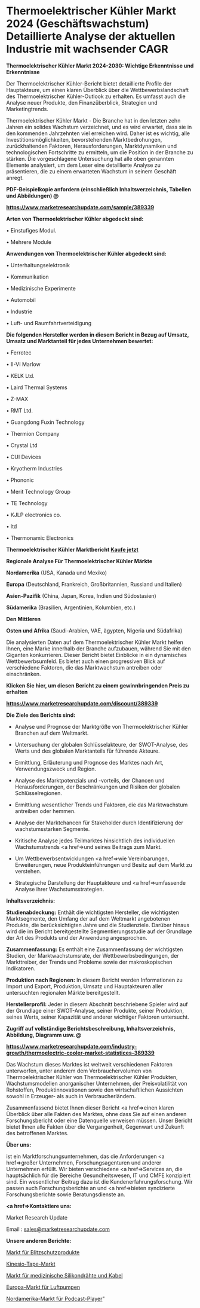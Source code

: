 # Thermoelektrischer Kühler Markt 2024 (Geschäftswachstum) Detaillierte Analyse der aktuellen Industrie mit wachsender CAGR

<strong>Thermoelektrischer Kühler Markt 2024-2030: Wichtige Erkenntnisse und Erkenntnisse</strong>

Der Thermoelektrischer Kühler-Bericht bietet detaillierte Profile der Hauptakteure, um einen klaren Überblick über die Wettbewerbslandschaft des Thermoelektrischer Kühler-Outlook zu erhalten. Es umfasst auch die Analyse neuer Produkte, den Finanzüberblick, Strategien und Marketingtrends.

Thermoelektrischer Kühler Markt - Die Branche hat in den letzten zehn Jahren ein solides Wachstum verzeichnet, und es wird erwartet, dass sie in den kommenden Jahrzehnten viel erreichen wird. Daher ist es wichtig, alle Investitionsmöglichkeiten, bevorstehenden Marktbedrohungen, zurückhaltenden Faktoren, Herausforderungen, Marktdynamiken und technologischen Fortschritte zu ermitteln, um die Position in der Branche zu stärken. Die vorgeschlagene Untersuchung hat alle oben genannten Elemente analysiert, um dem Leser eine detaillierte Analyse zu präsentieren, die zu einem erwarteten Wachstum in seinem Geschäft anregt.



<strong><b>PDF-Beispielkopie anfordern (einschließlich Inhaltsverzeichnis, Tabellen und Abbildungen) @ </b></strong>

<strong><a href=https://www.marketresearchupdate.com/sample/389339>

<strong>https://www.marketresearchupdate.com/sample/389339</u></a></strong></strong>



<strong>Arten von Thermoelektrischer Kühler abgedeckt sind:</strong>

• Einstufiges Modul.

• Mehrere Module



<strong>Anwendungen von Thermoelektrischer Kühler abgedeckt sind:</strong>

• Unterhaltungselektronik

• Kommunikation

• Medizinische Experimente

• Automobil

• Industrie

• Luft- und Raumfahrtverteidigung



<strong>Die folgenden Hersteller werden in diesem Bericht in Bezug auf Umsatz, Umsatz und Marktanteil für jedes Unternehmen bewertet:</strong>

• Ferrotec

• II-VI Marlow

• KELK Ltd.

• Laird Thermal Systems

• Z-MAX

• RMT Ltd.

• Guangdong Fuxin Technology

• Thermion Company

• Crystal Ltd

• CUI Devices

• Kryotherm Industries

• Phononic

• Merit Technology Group

• TE Technology

• KJLP electronics co.

• ltd

• Thermonamic Electronics



<strong>Thermoelektrischer Kühler Marktbericht <a href=https://www.marketresearchupdate.com/buynow/389339>Kaufe jetzt</a></strong>



<strong>Regionale Analyse Für Thermoelektrischer Kühler Märkte</strong>



<strong>Nordamerika</strong> (USA, Kanada und Mexiko)



<strong>Europa</strong> (Deutschland, Frankreich, Großbritannien, Russland und Italien)



<strong>Asien-Pazifik</strong> (China, Japan, Korea, Indien und Südostasien)



<strong>Südamerika</strong> (Brasilien, Argentinien, Kolumbien, etc.)



<strong>Den Mittleren</strong> 

<strong>Osten und Afrika</strong> (Saudi-Arabien, VAE, ägypten, Nigeria und Südafrika)

Die analysierten Daten auf dem Thermoelektrischer Kühler Markt helfen Ihnen, eine Marke innerhalb der Branche aufzubauen, während Sie mit den Giganten konkurrieren. Dieser Bericht bietet Einblicke in ein dynamisches Wettbewerbsumfeld. Es bietet auch einen progressiven Blick auf verschiedene Faktoren, die das Marktwachstum antreiben oder einschränken.



<strong>Klicken Sie hier, um diesen Bericht zu einem gewinnbringenden Preis zu erhalten
</strong>

<strong><a href=https://www.marketresearchupdate.com/discount/389339>https://www.marketresearchupdate.com/discount/389339</b></u></strong></a>



<strong>Die Ziele des Berichts sind:</strong>

- Analyse und Prognose der Marktgröße von Thermoelektrischer Kühler Branchen auf dem Weltmarkt.

- Untersuchung der globalen Schlüsselakteure, der SWOT-Analyse, des Werts und des globalen Marktanteils für führende Akteure.

- Ermittlung, Erläuterung und Prognose des Marktes nach Art, Verwendungszweck und Region.

- Analyse des Marktpotenzials und -vorteils, der Chancen und Herausforderungen, der Beschränkungen und Risiken der globalen Schlüsselregionen.

- Ermittlung wesentlicher Trends und Faktoren, die das Marktwachstum antreiben oder hemmen.

- Analyse der Marktchancen für Stakeholder durch Identifizierung der wachstumsstarken Segmente.

- Kritische Analyse jedes Teilmarktes hinsichtlich des individuellen Wachstumstrends <a href=>und</a> seines Beitrags zum Markt.

- Um Wettbewerbsentwicklungen <a href=>wie</a> Vereinbarungen, Erweiterungen, neue Produkteinführungen und Besitz auf dem Markt zu verstehen.

- Strategische Darstellung der Hauptakteure und <a href=>umfas</a>sende Analyse ihrer Wachstumsstrategien.



<strong>Inhaltsverzeichnis:</strong>



<strong>Studienabdeckung:</strong> Enthält die wichtigsten Hersteller, die wichtigsten Marktsegmente, den Umfang der auf dem Weltmarkt angebotenen Produkte, die berücksichtigten Jahre und die Studienziele. Darüber hinaus wird die im Bericht bereitgestellte Segmentierungsstudie auf der Grundlage der Art des Produkts und der Anwendung angesprochen.



<strong>Zusammenfassung:</strong> Es enthält eine Zusammenfassung der wichtigsten Studien, der Marktwachstumsrate, der Wettbewerbsbedingungen, der Markttreiber, der Trends und Probleme sowie der makroskopischen Indikatoren.



<strong>Produktion nach Regionen:</strong> In diesem Bericht werden Informationen zu Import und Export, Produktion, Umsatz und Hauptakteuren aller untersuchten regionalen Märkte bereitgestellt.



<strong>Herstellerprofil:</strong> Jeder in diesem Abschnitt beschriebene Spieler wird auf der Grundlage einer SWOT-Analyse, seiner Produkte, seiner Produktion, seines Werts, seiner Kapazität und anderer wichtiger Faktoren untersucht.



<strong><b>Zugriff auf vollständige Berichtsbeschreibung, Inhaltsverzeichnis, Abbildung, Diagramm usw. @ </b></strong>

<strong><a href=https://www.marketresearchupdate.com/industry-growth/thermoelectric-cooler-market-statistices-389339>https://www.marketresearchupdate.com/industry-growth/thermoelectric-cooler-market-statistices-389339</a></strong>

Das Wachstum dieses Marktes ist weltweit verschiedenen Faktoren unterworfen, unter anderem dem Verbrauchervolumen von Thermoelektrischer Kühler von Thermoelektrischer Kühler Produkten, Wachstumsmodellen anorganischer Unternehmen, der Preisvolatilität von Rohstoffen, Produktinnovationen sowie den wirtschaftlichen Aussichten sowohl in Erzeuger- als auch in Verbraucherländern.

Zusammenfassend bietet Ihnen dieser Bericht <a href=>einen</a> klaren Überblick über alle Fakten des Marktes, ohne dass Sie auf einen anderen Forschungsbericht oder eine Datenquelle verweisen müssen. Unser Bericht bietet Ihnen alle Fakten über die Vergangenheit, Gegenwart und Zukunft des betroffenen Marktes.



<strong>Über uns:</strong>

 ist ein Marktforschungsunternehmen, das die Anforderungen <a href=>großer</a> Unternehmen, Forschungsagenturen und anderer Unternehmen erfüllt. Wir bieten verschiedene <a href=>Services</a> an, die hauptsächlich für die Bereiche Gesundheitswesen, IT und CMFE konzipiert sind. Ein wesentlicher Beitrag dazu ist die Kundenerfahrungsforschung. Wir passen auch Forschungsberichte an und <a href=>bieten</a> syndizierte Forschungsberichte sowie Beratungsdienste an.



<strong><a href=>Kontaktiere uns:</a></strong>

Market Research Update

Email : sales@marketresearchupdate.com



<strong>Unsere anderen Berichte:</strong>

<a href=https://www.linkedin.com/pulse/lightning-protection-products-market-expects>Markt für Blitzschutzprodukte</a>

<a href=https://www.linkedin.com/pulse/kinesio-tape-market-analysis-segment-region>Kinesio-Tape-Markt</a>

<a href=https://www.linkedin.com/pulse/medical-silicone-wires-cables-market-sizing-up-anticipating>Markt für medizinische Silikondrähte und Kabel</a>

<a href=https://www.linkedin.com/pulse/europe-air-pumps-market-2023-latest>Europa-Markt für Luftpumpen</a>

<a href=https://www.linkedin.com/pulse/north-america-podcast-player-market-2023-global-industry>Nordamerika-Markt für Podcast-Player</a>"
